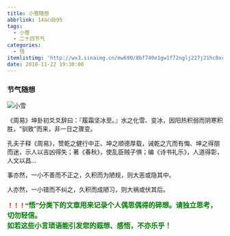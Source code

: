 ```yaml
---
title: 小雪随想
abbrlink: 14acdb95
tags:
  - 小雪
  - 二十四节气
categories:
  - 悟
itemlistimg: 'http://wx3.sinaimg.cn/mw690/8bf740e1gw1f72nglj227j21hc0xctl2.jpg'
date: 2018-11-22 19:30:00
---
```

### 节气随想
![小雪](http://wx3.sinaimg.cn/mw690/8bf740e1gw1f72nglj227j21hc0xctl2.jpg)

《周易》坤卦初爻爻辞曰：『履霜坚冰至。』水之化雪、变冰，因阳热积弱而阴寒积胜，“驯致”而来，非一日之骤变。

孔夫子释《周易》，赞乾之健行中正、坤之顺德厚载，诫乾之亢而有悔、坤之得朋而迷，示人以吉凶得失；著《春秋》，使乱臣贼子惧；编《诗书礼乐》，人道得彰，人文以昌…

事亦然，一小不善而不正之，久积而为陋规，则大恶或隐其中。

人亦然，一小错而不纠之，久积而成陋习，则大祸或伏其后。


**<font color=red>！！！</font><font color=green face=微软雅黑 size=3>“悟”分类下的文章用来记录个人偶思偶得的碎想。请独立思考，切勿轻信。  
如若这些小言琐语能引发您的遐想、感悟，不亦乐乎！</font>**